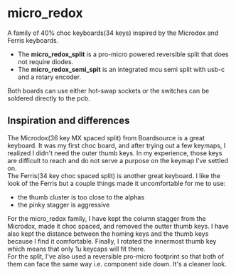 # micro_redox

A family of 40% choc keyboards(34 keys) inspired by the Microdox and Ferris keyboards. 

 - The **micro_redox_split** is a pro-micro powered reversible split that does not require diodes.
 - The **micro_redox_semi_spit** is an integrated mcu semi split with usb-c and a rotary encoder.

Both boards can use either hot-swap sockets or the switches can be soldered directly to the pcb.

## Inspiration and differences

The Microdox(36 key MX spaced split) from Boardsource is a great keyboard. It was my first choc board, and after trying out a few keymaps, I realized I didn't need the outer thumb keys. In my experience, those keys are difficult to reach and do not serve a purpose on the keymap I've settled on.   
The Ferris(34 key choc spaced split) is another great keyboard. I like the look of the Ferris but a couple things made it uncomfortable for me to use:

* the thumb cluster is too close to the alphas 
* the pinky stagger is aggressive 

For the micro_redox family, I have kept the column stagger from the Microdox, made it choc spaced, and removed the outter thumb keys. I have also kept the distance between the homing keys and the thumb keys because I find it comfortable. Finally, I rotated the innermost thumb key which means that only 1u keycaps will fit there.  
For the split, I've also used a reversible pro-micro footprint so that both of them can face the same way i.e. component side down. It's a cleaner look.
